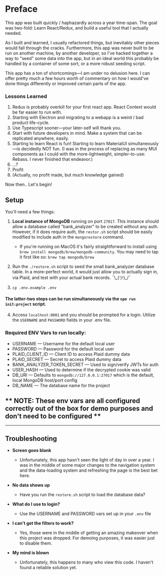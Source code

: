 # Preface
This app was built quickly / haphazardly across a year time-span. 
The goal was two-fold: Learn React/Redux, and build a useful tool that I actually needed.

As I built and learned, I usually refactored things, but inevitably other pieces would fall
through the cracks. Furthermore, this app was never built to be run on another machine, by another developer, so I've 
hacked together a way to "seed" some data into the app, but in an ideal world this probably be handled by a container
of some sort, or a more robust seeding script.

This app has a ton of shortcomings—I am under no delusion here. I can offer pretty much a few hours worth of commentary 
on how I would've done things differently or improved certain parts of the app.

### Lessons Learned
1. Redux is probably overkill for your first react app. React Context would be far easier to run with.
2. Starting with Electron and migrating to a webapp is a weird / bad product life-cycle.
3. Use Typescript sooner—your later-self will thank you.
4. Start with future developers in mind. Make a system that can be replicated anywhere, easily.
5. Starting to learn React is fun! Starting to learn MaterialUI simultaneously—is decidedly NOT fun. 
   (I was in the process of replacing as many MUI components as I could with the more-lightweight, simpler-to-use: Rebass.
   I never finished that endeavor.)
6. ...?
7. Profit
8. (Actually, no profit made, but much knowledge gained)

Now then.. Let's begin!

## Setup
You'll need a few things:


1. **Local instance of MongoDB** running on port `27017`. This instance should allow a database called "bank_analyzer" 
   to be created without any auth. However, if it does require auth, the `restor.sh` script should be easily modified
   to include auth in the `mongorestore` command.
      - If you're running on MacOS it's fairly straightforward to install using `brew install mongodb/brew/mongodb-community`.
        You may need to tap it first like so: `brew tap mongodb/brew`


2. Run the `./restore.sh` script to seed the small bank_analyzer database table. In a more-perfect world, it would just
  allow you to actually sign in, via Plaid, and test with your actual bank records. ¯\\\_(ツ)_/¯


3. `cp .env.example .env`

#### **The latter-two steps can be run simultaneously via the `npm run init:project` script.**

4. Access `localhost:8081` and you should be prompted for a login. Utilize the `USERNAME` and `PASSWORD` fields in your .env file.

### Required ENV Vars to run locally:
- USERNAME — Username for the default local user
- PASSWORD — Password for the default local user
- PLAID_CLIENT_ID — Client ID to access Plaid dummy data
- PLAID_SECRET — Secret to access Plaid dummy data
- BANK_ANALYZER_TOKEN_SECRET — Used to sign/verify JWTs for auth
- USER_HASH — Used to determine if the decrypted cookie was valid
- DB_URI — Defaults to `mongodb://127.0.0.1:27017` which is the default, local MongoDB host/port config
- DB_NAME — The database name for the project

## ** NOTE: These env vars are all configured correctly out of the box for demo purposes and don't need to be configured **

---

## Troubleshooting

- **Screen goes blank**
    - Unfortunately, this app hasn't seen the light of day in over a year. I was in the middle of some major changes 
      to the navigation system and the data-loading system and refreshing the page is the best bet here.


- **No data shows up**
    - Have you run the `restore.sh` script to load the database data?
    
    
- **What do I use to login?**
    - Use the USERNAME and PASSWORD vars set up in your `.env` file
    
    
- **I can't get the filters to work?**
    - Yes, those were in the middle of getting an amazing makeover when this project was dropped. For demoing purposes, 
      it was easier just to disable them.
      
      
- **My mind is blown**
    - Unfortunately, this happens to many who view this code. I haven't found a reliable solution yet.